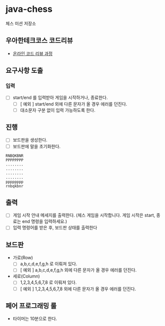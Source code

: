 # java-chess

체스 미션 저장소

## 우아한테크코스 코드리뷰

- [온라인 코드 리뷰 과정](https://github.com/woowacourse/woowacourse-docs/blob/master/maincourse/README.md)

## 요구사항 도출

### 입력

- [ ] start/end 를 입력받아 게임을 시작하거나, 종료한다.
    - [ ] [ 예외 ] start/end 외에 다른 문자가 올 경우 에러를 던진다.
    - [ ] 대소문자 구분 없이 입력 가능하도록 한다.

## 진행

- [ ] 보드판을 생성한다.
- [ ] 보드판에 말을 초기화한다.

```text
RNBQKBNR
PPPPPPPP
........
........
........
........
pppppppp
rnbqkbnr
```

## 출력

- [ ] 게임 시작 안내 메세지를 출력한다. (체스 게임을 시작합니다. 게임 시작은 start, 종료는 end 명령을 입력하세요.)
- [ ] 입력 명령어를 받은 후, 보드판 상태를 출력한다

## 보드판

- 가로(Row)
    - [ ] a,b,c,d,e,f,g,h 로 이뤄져 있다.
    - [ ] [ 예외 ] a,b,c,d,e,f,g,h 외에 다른 문자가 올 경우 에러를 던진다.

- 세로(Column)
    - [ ] 1,2,3,4,5,6,7,8 로 이뤄져 있다.
    - [ ] [ 예외 ] 1,2,3,4,5,6,7,8 외에 다른 문자가 올 경우 에러를 던진다.

## 페어 프로그래밍 룰

- 타이머는 10분으로 한다.
